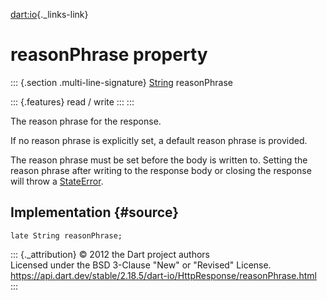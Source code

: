 [dart:io](../../dart-io/dart-io-library){._links-link}

reasonPhrase property
=====================

::: {.section .multi-line-signature}
[String](../../dart-core/string-class) reasonPhrase

::: {.features}
read / write
:::
:::

The reason phrase for the response.

If no reason phrase is explicitly set, a default reason phrase is
provided.

The reason phrase must be set before the body is written to. Setting the
reason phrase after writing to the response body or closing the response
will throw a [StateError](../../dart-core/stateerror-class).

Implementation {#source}
--------------

``` {.language-dart data-language="dart"}
late String reasonPhrase;
```

::: {._attribution}
© 2012 the Dart project authors\
Licensed under the BSD 3-Clause \"New\" or \"Revised\" License.\
<https://api.dart.dev/stable/2.18.5/dart-io/HttpResponse/reasonPhrase.html>
:::
